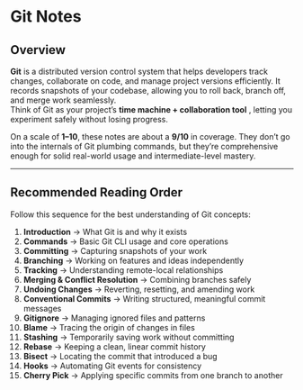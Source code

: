# Git Notes

## Overview
**Git** is a distributed version control system that helps developers track changes, collaborate on code, and manage project versions efficiently. It records snapshots of your codebase, allowing you to roll back, branch off, and merge work seamlessly.  
Think of Git as your project’s **time machine + collaboration tool** , letting you experiment safely without losing progress.

On a scale of **1–10**, these notes are about a **9/10** in coverage. They don’t go into the internals of Git plumbing commands, but they’re comprehensive enough for solid real-world usage and intermediate-level mastery.

---

## Recommended Reading Order
Follow this sequence for the best understanding of Git concepts:

1. **Introduction** -> What Git is and why it exists  
2. **Commands** -> Basic Git CLI usage and core operations  
3. **Committing** -> Capturing snapshots of your work  
4. **Branching** -> Working on features and ideas independently  
5. **Tracking** -> Understanding remote-local relationships  
6. **Merging & Conflict Resolution** -> Combining branches safely  
7. **Undoing Changes** -> Reverting, resetting, and amending work  
8. **Conventional Commits** -> Writing structured, meaningful commit messages  
9. **Gitignore** -> Managing ignored files and patterns  
10. **Blame** -> Tracing the origin of changes in files  
11. **Stashing** -> Temporarily saving work without committing  
12. **Rebase** -> Keeping a clean, linear commit history  
13. **Bisect** -> Locating the commit that introduced a bug  
14. **Hooks** -> Automating Git events for consistency  
15. **Cherry Pick** -> Applying specific commits from one branch to another  
